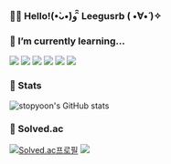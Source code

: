 ### 🙌🏻 Hello!(•̀ᴗ•́)و ̑̑ Leegusrb ( •̀∀•́ )✧


### 🌱 I’m currently learning...

<div>
<img src="https://img.shields.io/badge/C-A8B9CC?style=for-the-badge&logo=C&logoColor=white">
<img src="https://img.shields.io/badge/Python-3776AB?style=for-the-badge&logo=Python&logoColor=white">
<img src="https://img.shields.io/badge/JavaScript-323330?style=for-the-badge&logo=javascript&logoColor=F7DF1E">
<img src="https://img.shields.io/badge/TypeScript-007ACC?style=for-the-badge&logo=typescript&logoColor=white">
<img src="https://img.shields.io/badge/React-20232A?style=for-the-badge&logo=react&logoColor=61DAFB">
<img src="https://img.shields.io/badge/Adobe Photoshop-31A8FF?style=for-the-badge&logo=Adobe Photoshop&logoColor=white">
</div>

### 👻 Stats
![stopyoon's GitHub stats](https://github-readme-stats.vercel.app/api?username=leegusrb&show_icons=true)

### 💫 Solved.ac
[![Solved.ac프로필](http://mazassumnida.wtf/api/v2/generate_badge?boj=jeffsep)](https://solved.ac/jeffsep)
<a href="https://solved.ac/jeffsep"><img src="http://mazandi.herokuapp.com/api?handle=jeffsep&theme=cool"/>
